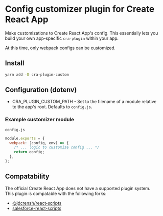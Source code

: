 # Config customizer plugin for Create React App

Make customizations to Create React App's config. This essentially lets you
build your own app-specific `cra-plugin` within your app.

At this time, only webpack configs can be customized.

## Install

```bash
yarn add -D cra-plugin-custom
```

## Configuration (dotenv)

* CRA_PLUGIN_CUSTOM_PATH - Set to the filename of a module relative to the app's root. Defaults to `config.js`.

### Example customizer module

`config.js`
```js
module.exports = {
  webpack: (config, env) => {
    /* ... logic to customize config ... */
    return config;
  },
};
```

## Compatability

The official Create React App does not have a supported plugin system.
This plugin is compatable with the following forks:

* [@jdcrensh/react-scripts](https://www.npmjs.com/package/@jdcrensh/react-scripts)
* [salesforce-react-scripts](https://www.npmjs.com/package/salesforce-react-scripts)
